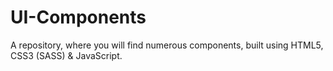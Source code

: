 # UI-Components
A repository, where you will find numerous components, built using HTML5, CSS3 (SASS) &amp; JavaScript.
